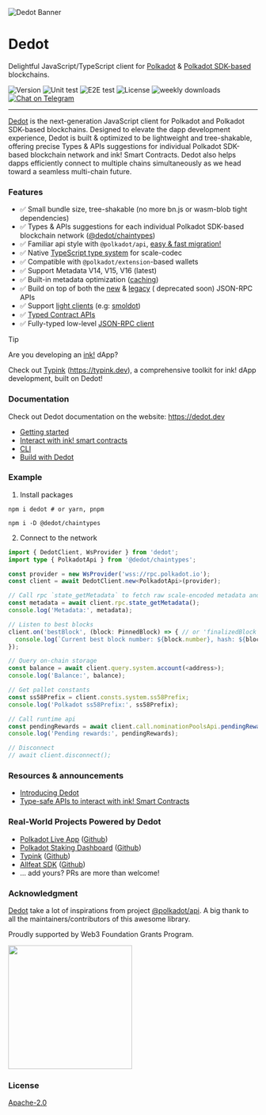 ![Dedot Banner](https://github.com/user-attachments/assets/94a6e1cd-cdaf-4449-8fbf-5762186b9462)


# Dedot

Delightful JavaScript/TypeScript client for [Polkadot](https://polkadot.com/) & [Polkadot SDK-based](https://github.com/paritytech/polkadot-sdk) blockchains.

![Version][ico-version]
![Unit test][ico-unit-test]
![E2E test][ico-e2e-test]
![License][ico-license]
![weekly downloads][ico-downloads]
[![Chat on Telegram][ico-telegram]][link-telegram]

[ico-telegram]: https://img.shields.io/badge/Dedot-2CA5E0.svg?style=flat-square&logo=telegram&label=Telegram
[ico-unit-test]: https://img.shields.io/github/actions/workflow/status/dedotdev/dedot/run-tests.yml?label=unit%20tests&style=flat-square
[ico-e2e-test]: https://img.shields.io/github/actions/workflow/status/dedotdev/dedot/zombienet-tests-batch-01.yml?label=e2e%20tests&style=flat-square
[ico-version]: https://img.shields.io/github/package-json/v/dedotdev/dedot?filename=packages%2Fapi%2Fpackage.json&style=flat-square
[ico-license]: https://img.shields.io/github/license/dedotdev/dedot?style=flat-square
[ico-downloads]: https://img.shields.io/npm/dw/dedot?style=flat-square
[link-telegram]: https://t.me/JoinDedot

---

[Dedot](https://dedot.dev) is the next-generation JavaScript client for Polkadot and Polkadot SDK-based blockchains. Designed to elevate the dapp development experience, Dedot is built & optimized to be lightweight and tree-shakable, offering precise Types & APIs suggestions for individual Polkadot SDK-based blockchain network and ink! Smart Contracts. Dedot also helps dapps efficiently connect to multiple chains simultaneously as we head toward a seamless multi-chain future.

### Features

- ✅ Small bundle size, tree-shakable (no more bn.js or wasm-blob tight dependencies)
- ✅ Types & APIs suggestions for each individual Polkadot SDK-based blockchain
  network ([@dedot/chaintypes](https://github.com/dedotdev/chaintypes))
- ✅ Familiar api style with `@polkadot/api`, [easy & fast migration!](https://docs.dedot.dev/getting-started/pjs-to-dedot)
- ✅ Native [TypeScript type system](https://docs.dedot.dev/getting-started/pjs-to-dedot#type-system) for scale-codec
- ✅ Compatible with `@polkadot/extension`-based wallets
- ✅ Support Metadata V14, V15, V16 (latest)
- ✅ Built-in metadata optimization ([caching](https://docs.dedot.dev/getting-started/connect-to-network#caching-metadata))
- ✅ Build on top of both the [new](https://paritytech.github.io/json-rpc-interface-spec/introduction.html) & [legacy](https://github.com/w3f/PSPs/blob/master/PSPs/drafts/psp-6.md) (
  deprecated soon) JSON-RPC APIs
- ✅ Support [light clients](https://docs.dedot.dev/getting-started/connect-to-network#initializing-dedotclient-and-interact-with-polkadot-network) (e.g: [smoldot](https://www.npmjs.com/package/smoldot))
- ✅ [Typed Contract APIs](https://docs.dedot.dev/ink-smart-contracts/intro)
- ✅ Fully-typed low-level [JSON-RPC client](https://docs.dedot.dev/clients-and-providers/clients#jsonrpcclient)

> [!TIP]
> Are you developing an [ink!](https://use.ink/) dApp?
>
> Check out [Typink](https://github.com/dedotdev/typink) (https://typink.dev), a comprehensive toolkit for ink! dApp development, built on Dedot! 

### Documentation
Check out Dedot documentation on the website: https://dedot.dev
- [Getting started](https://docs.dedot.dev/getting-started/installation)
- [Interact with ink! smart contracts](https://docs.dedot.dev/ink-smart-contracts/intro)
- [CLI](https://docs.dedot.dev/cli)
- [Build with Dedot](https://docs.dedot.dev/help-and-faq/built-with-dedot)

### Example
1. Install packages
```shell
npm i dedot # or yarn, pnpm

npm i -D @dedot/chaintypes
```
2. Connect to the network
```typescript
import { DedotClient, WsProvider } from 'dedot';
import type { PolkadotApi } from '@dedot/chaintypes';

const provider = new WsProvider('wss://rpc.polkadot.io');
const client = await DedotClient.new<PolkadotApi>(provider);

// Call rpc `state_getMetadata` to fetch raw scale-encoded metadata and decode it.
const metadata = await client.rpc.state_getMetadata();
console.log('Metadata:', metadata);

// Listen to best blocks
client.on('bestBlock', (block: PinnedBlock) => { // or 'finalizedBlock'
  console.log(`Current best block number: ${block.number}, hash: ${block.hash}`);
});

// Query on-chain storage
const balance = await client.query.system.account(<address>);
console.log('Balance:', balance);

// Get pallet constants
const ss58Prefix = client.consts.system.ss58Prefix;
console.log('Polkadot ss58Prefix:', ss58Prefix);

// Call runtime api
const pendingRewards = await client.call.nominationPoolsApi.pendingRewards(<address>)
console.log('Pending rewards:', pendingRewards);

// Disconnect
// await client.disconnect();
```

### Resources & announcements
- [Introducing Dedot](https://forum.polkadot.network/t/introducing-dedot-a-delightful-javascript-client-for-polkadot-substrate-based-blockchains/8956)
- [Type-safe APIs to interact with ink! Smart Contracts](https://forum.polkadot.network/t/type-safe-apis-to-interact-with-ink-smart-contracts-dedot/9485)

### Real-World Projects Powered by Dedot

- [Polkadot Live App](https://polkadot-live.github.io/) ([Github](https://github.com/polkadot-live/polkadot-live-app))
- [Polkadot Staking Dashboard](https://staking.polkadot.cloud/) ([Github](https://github.com/polkadot-cloud/polkadot-staking-dashboard))
- [Typink](https://typink.dev/) ([Github](https://github.com/dedotdev/typink))
- [Allfeat SDK](https://www.allfeat.com/) ([Github](https://github.com/Allfeat/allfeat-js))
- ... add yours? PRs are more than welcome!

### Acknowledgment

[Dedot](https://dedot.dev) take a lot of inspirations from project [@polkadot/api](https://github.com/polkadot-js/api). A big thank to all the maintainers/contributors of this awesome library.

Proudly supported by Web3 Foundation Grants Program.
<p align="left">
  <img width="250" src="https://user-images.githubusercontent.com/6867026/227230786-0796214a-3e3f-42af-94e9-d4122c730b62.png">
</p>

### License

[Apache-2.0](https://github.com/dedotdev/dedot/blob/main/LICENSE)


